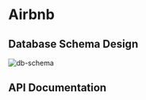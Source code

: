# Airbnb

## Database Schema Design

![db-schema]

[db-schema]: ./images/example.png

## API Documentation
